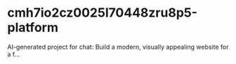 # cmh7io2cz0025l70448zru8p5-platform
AI-generated project for chat: Build a modern, visually appealing website for a f...
